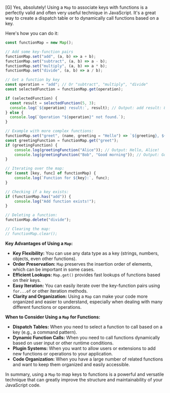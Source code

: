 [G] Yes, absolutely! Using a `Map` to associate keys with functions is a perfectly valid and often very useful technique in JavaScript. It's a great way to create a dispatch table or to dynamically call functions based on a key.

Here's how you can do it:

```javascript
const functionMap = new Map();

// Add some key-function pairs
functionMap.set("add", (a, b) => a + b);
functionMap.set("subtract", (a, b) => a - b);
functionMap.set("multiply", (a, b) => a * b);
functionMap.set("divide", (a, b) => a / b);

// Get a function by key
const operation = "add"; // Or "subtract", "multiply", "divide"
const selectedFunction = functionMap.get(operation);

if (selectedFunction) {
  const result = selectedFunction(5, 3);
  console.log(`${operation} result:`, result); // Output: add result: 8
} else {
  console.log(`Operation "${operation}" not found.`);
}

// Example with more complex functions:
functionMap.set("greet", (name, greeting = "Hello") => `${greeting}, ${name}!`);
const greetingFunction = functionMap.get("greet");
if (greetingFunction) {
    console.log(greetingFunction("Alice")); // Output: Hello, Alice!
    console.log(greetingFunction("Bob", "Good morning")); // Output: Good morning, Bob!
}

// Iterating over the map:
for (const [key, func] of functionMap) {
    console.log(`Function for ${key}:`, func);
}

// Checking if a key exists:
if (functionMap.has("add")) {
    console.log("Add function exists!");
}

// Deleting a function:
functionMap.delete("divide");

// Clearing the map:
// functionMap.clear();
```

**Key Advantages of Using a `Map`:**

* **Key Flexibility:** You can use any data type as a key (strings, numbers, objects, even other functions).
* **Order Preservation:** `Map` preserves the insertion order of elements, which can be important in some cases.
* **Efficient Lookups:** `Map.get()` provides fast lookups of functions based on their keys.
* **Easy Iteration:** You can easily iterate over the key-function pairs using `for...of` or other iteration methods.
* **Clarity and Organization:** Using a `Map` can make your code more organized and easier to understand, especially when dealing with many different functions or operations.

**When to Consider Using a `Map` for Functions:**

* **Dispatch Tables:** When you need to select a function to call based on a key (e.g., a command pattern).
* **Dynamic Function Calls:** When you need to call functions dynamically based on user input or other runtime conditions.
* **Plugin Systems:** When you want to allow users or extensions to add new functions or operations to your application.
* **Code Organization:** When you have a large number of related functions and want to keep them organized and easily accessible.

In summary, using a `Map` to map keys to functions is a powerful and versatile technique that can greatly improve the structure and maintainability of your JavaScript code.
